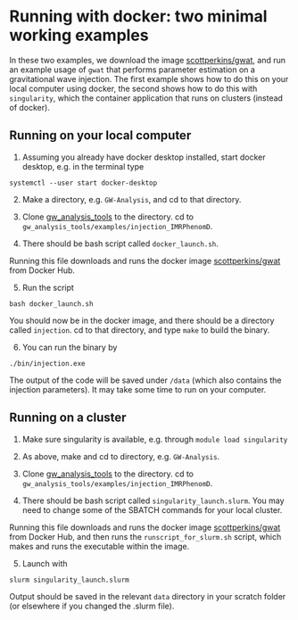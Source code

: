 
# Running with docker: two minimal working examples 

In these two examples, we download the image
[scottperkins/gwat](https://hub.docker.com/r/scottperkins/gwat),
and run an example usage of `gwat` that performs parameter
estimation on a gravitational wave injection.
The first example shows how to do this on your local computer
using docker,
the second shows how to do this with `singularity`, which the
container application that runs on clusters (instead of docker).

## Running on your local computer

1. Assuming you already have docker desktop installed,
start docker desktop, e.g. in the terminal type
```
systemctl --user start docker-desktop
``` 

2. Make a directory, e.g. `GW-Analysis`, and cd to that directory. 

3. Clone [gw_analysis_tools](https://github.com/scottperkins/gw_analysis_tools)
to the directory. cd to `gw_analysis_tools/examples/injection_IMRPhenomD`.

4. There should be bash script called `docker_launch.sh`.

Running this file downloads and runs the docker image 
[scottperkins/gwat](https://hub.docker.com/r/scottperkins/gwat)
from Docker Hub. 

5. Run the script 
```
bash docker_launch.sh
```
You should now be in the docker image, and there should be a directory
called `injection`. cd to that directory, and type `make` to build
the binary.

6. You can run the binary by
```
./bin/injection.exe
```
The output of the code will be saved
under `/data` (which also contains the injection parameters).
It may take some time to run on your computer. 

## Running on a cluster

1. Make sure singularity is available, e.g. through `module load singularity`

2. As above, make and cd to directory, e.g. `GW-Analysis`.

3. Clone [gw_analysis_tools](https://github.com/scottperkins/gw_analysis_tools)
to the directory. cd to `gw_analysis_tools/examples/injection_IMRPhenomD`.

4. There should be bash script called `singularity_launch.slurm`.
You may need to change some of the SBATCH commands for your local cluster.

Running this file downloads and runs the docker image 
[scottperkins/gwat](https://hub.docker.com/r/scottperkins/gwat)
from Docker Hub, and then runs the `runscript_for_slurm.sh`
script, which makes and runs the executable within the image.

5. Launch with 
```
slurm singularity_launch.slurm
```

Output should be saved in the relevant `data` directory
in your scratch folder (or elsewhere if you changed the .slurm file). 
